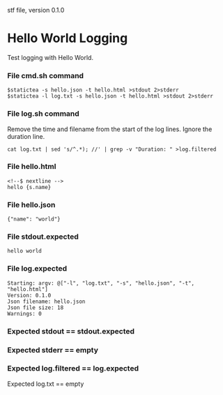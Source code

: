 stf file, version 0.1.0

# Hello World Logging

Test logging with Hello World.

### File cmd.sh command

~~~
$statictea -s hello.json -t hello.html >stdout 2>stderr
$statictea -l log.txt -s hello.json -t hello.html >stdout 2>stderr
~~~

### File log.sh command

Remove the time and filename from the start of the log lines.
Ignore the duration line.

~~~
cat log.txt | sed 's/^.*); //' | grep -v "Duration: " >log.filtered
~~~

### File hello.html

~~~
<!--$ nextline -->
hello {s.name}
~~~

### File hello.json

~~~
{"name": "world"}
~~~

### File stdout.expected

~~~
hello world
~~~

### File log.expected

~~~
Starting: argv: @["-l", "log.txt", "-s", "hello.json", "-t", "hello.html"]
Version: 0.1.0
Json filename: hello.json
Json file size: 18
Warnings: 0
~~~

### Expected stdout == stdout.expected
### Expected stderr == empty
### Expected log.filtered == log.expected
Expected log.txt == empty
